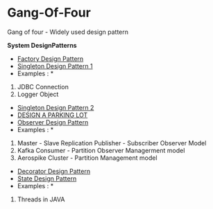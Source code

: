 # Gang-Of-Four
Gang of four - Widely used design pattern 




**System DesignPatterns**
* [Factory Design Pattern](https://www.youtube.com/watch?v=ub0DXaeV6hA)
* [Singleton Design Pattern 1](https://www.youtube.com/watch?v=QsBQnFUx388)
* Examples : *
1. JDBC Connection
2. Logger Object
* [Singleton Design Pattern 2](https://www.youtube.com/watch?v=GH5_lhFShfU)
* [DESIGN A PARKING LOT](https://www.youtube.com/watch?v=DSGsa0pu8-k)
* [Observer Design Pattern](https://www.youtube.com/watch?v=wiQdrH2YpT4)
* Examples : *
1. Master - Slave Replication Publisher - Subscriber Observer Model
2. Kafka Consumer - Partition Observer Managerment model
3. Aerospike Cluster - Partition Management model
* [Decorator Design Pattern](https://www.youtube.com/watch?v=j40kRwSm4VE)
* [State Design Pattern](https://www.youtube.com/watch?v=MGEx35FjBuo)
* Examples : *
1. Threads in JAVA
